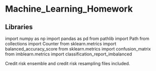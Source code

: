 # Machine_Learning_Homework

## Libraries
import numpy as np
import pandas as pd
from pathlib import Path
from collections import Counter
from sklearn.metrics import balanced_accuracy_score
from sklearn.metrics import confusion_matrix
from imblearn.metrics import classification_report_imbalanced

Credit risk ensemble and credit risk resampling files included. 
